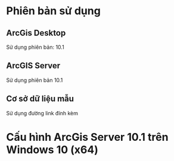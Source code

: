 # Phiên bản sử dụng
## ArcGis Desktop
Sử dụng phiên bản: 10.1
## ArcGIS Server
Sử dụng phiên bản 10.1
## Cơ sở dữ liệu mẫu
Sử dụng đường link đính kèm
# Cấu hình ArcGis Server 10.1 trên Windows 10 (x64)
